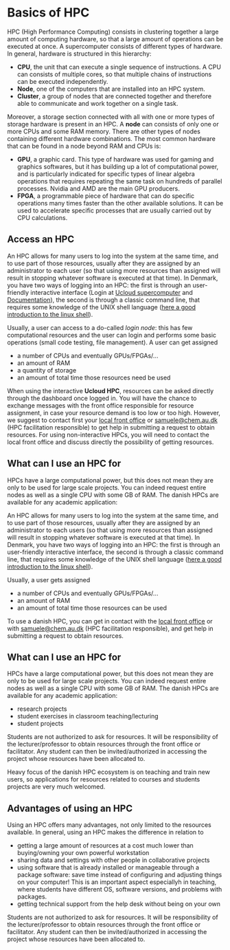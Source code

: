 # Basics of HPC
HPC (High Performance Computing) consists in clustering together a large amount of computing hardware, so that a large amount of operations can be executed at once. A supercomputer consists of different types of hardware. In general, hardware is structured in this hierarchy:

- **CPU**, the unit that can execute a single sequence of instructions. A CPU can consists of multiple cores, so that multiple chains of instructions can be executed independently.
- **Node**, one of the computers that are installed into an HPC system.
- **Cluster**, a group of nodes that are connected together and therefore able to communicate and work together on a single task.

Moreover, a storage section connected with all with one or more types of storage hardware is present in an HPC.
A **node** can consists of only one or more CPUs and some RAM memory.  There are other types of nodes containing different hardware combinations. The most common hardware that can be found in a node beyond RAM and CPUs is:

- **GPU**, a graphic card. This type of hardware was used for gaming and graphics softwares, but it has building up a lot of computational power, and is particularly indicated for specific types of linear algebra operations that requires repeating the same task on hundreds of parallel processes. Nvidia and AMD are the main GPU producers.
- **FPGA**, a programmable piece of hardware that can do specific operations many times faster than the other available solutions. It can be used to accelerate specific processes that are usually carried out by CPU calculations.

## Access an HPC
An HPC allows for many users to log into the system at the same time, and to use part of those resources, usually after they are assigned by an administrator to each user (so that using more resources than assigned will result in stopping whatever software is executed at that time). In Denmark, you have two ways of logging into an HPC: the first is through an user-friendly interactive interface (Login at [Ucloud supercomputer](https://cloud.sdu.dk/) and [Documentation](https://docs.cloud.sdu.dk/)), the second is through a classic command line, that requires some knowledge of the UNIX shell language ([here a good introduction to the linux shell](https://www.learnenough.com/command-line-tutorial/basics)). 

Usually, a user can access to a do-called *login node*: this has few computational resources and the user can login and performs some basic operations (small code testing, file management). A user can get assigned 

- a number of CPUs and eventually GPUs/FPGAs/...
- an amount of RAM
- a quantity of storage
- an amount of total time those resources need be used

When using the interactive **Ucloud HPC**, resources can be asked directly through the dashboard once logged in. You will have the chance to exchange messages with the front office responsible for resource assignment, in case your resource demand is too low or too high. However, we suggest to contact first your  [local front office](https://www.deic.dk/Supercomputere/Front-Office) or <samuele@chem.au.dk> (HPC facilitation responsible) to get help in submitting a request to obtain resources. For using non-interactive HPCs, you will need to contact the local front office and discuss directly the possibility of getting resources.

## What can I use an HPC for

HPCs have a large computational power, but this does not mean they are only to be used for large scale projects. You can indeed request entire nodes as well as a single CPU with some GB of RAM. The danish HPCs are available for any academic application:

An HPC allows for many users to log into the system at the same time, and to use part of those resources, usually after they are assigned by an administrator to each users (so that using more resources than assigned will result in stopping whatever software is executed at that time). In Denmark, you have two ways of logging into an HPC: the first is through an user-friendly interactive interface, the second is through a classic command line, that requires some knowledge of the UNIX shell language ([here a good introduction to the linux shell](https://www.learnenough.com/command-line-tutorial/basics)). 

Usually, a user gets assigned 

- a number of CPUs and eventually GPUs/FPGAs/...
- an amount of RAM
- an amount of total time those resources can be used

To use a danish HPC, you can get in contact with the [local front office](https://www.deic.dk/Supercomputere/Front-Office) or with <samuele@chem.au.dk> (HPC facilitation responsible), and get help in submitting a request to obtain resources.

## What can I use an HPC for

 HPCs have a large computational power, but this does not mean they are only to be used for large scale projects. You can indeed request entire nodes as well as a single CPU with some GB of RAM. The danish HPCs are available for any academic application:

 - research projects
 - student exercises in classroom teaching/lecturing
 - student projects

Students are not authorized to ask for resources. It will be responsibility of the lecturer/professor to obtain resources through the front office or facilitator. Any student can then be invited/authorized in accessing the project whose resources have been allocated to. 

Heavy focus of the danish HPC ecosystem is on teaching and train new users, so applications for resources related to courses and students projects are very much welcomed.



## Advantages of using an HPC

Using an HPC offers many advantages, not only limited to the resources available. In general, using an HPC makes the difference in relation to

- getting a large amount of resources at a cost much lower than buying/owning your own powerful workstation
- sharing data and settings with other people in collaborative projects
- using software that is already installed or manageable through a package software: save time instead of configuring and adjusting things on your computer! This is an important aspect especiallyh in teaching, where students have different OS, software versions, and problems with packages.
- getting technical support from the help desk without being on your own

Students are not authorized to ask for resources. It will be responsibility of the lecturer/professor to obtain resources through the front office or facilitator. Any student can then be invited/authorized in accessing the project whose resources have been allocated to.

